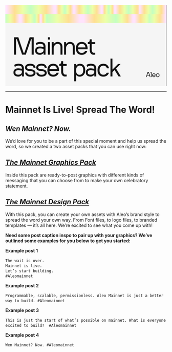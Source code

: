 ![Mainnet-OS-assets-banner](https://github.com/AleoNet/open-source-assets/blob/main/github-readme-graphic.jpg?raw=true)

___

# Mainnet Is Live! Spread The Word!

## _Wen Mainnet? Now._

We’d love for you to be a part of this special moment and help us spread the word, so we created a two asset packs that you can use right now:

## _[The Mainnet Graphics Pack](https://github.com/AleoNet/open-source-assets/tree/main/Aleo%20Mainnet%20Graphics%20Pack)_

Inside this pack are ready-to-post graphics with different kinds of messaging that you can choose from to make your own celebratory statement.

## _[The Mainnet Design Pack](https://github.com/AleoNet/open-source-assets/tree/main/Aleo%20Mainnet%20Design%20Pack)_

With this pack, you can create your own assets with Aleo’s brand style to spread the word your own way. From Font files, to logo files,  to branded templates — it’s all here. We’re excited to see what you come up with!

__Need some post caption inspo to pair up with your graphics? We’ve outlined some examples for you below to get you started:__

__Example post 1__

```
The wait is over.
Mainnet is live.
Let’s start building.
#Aleomainnet
```

__Example post 2__

```
Programmable, scalable, permissionless. Aleo Mainnet is just a better way to build. #Aleomainnet
```

__Example post 3__

```
This is just the start of what’s possible on mainnet. What is everyone excited to build?  #Aleomainnet
```

__Example post 4__

```
Wen Mainnet? Now. #Aleomainnet
```
